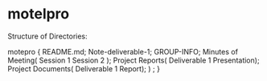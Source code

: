 # motelpro

Structure of Directories:

motepro
{
      README.md;
      Note-deliverable-1;
      GROUP-INFO;
      Minutes of Meeting(
                        Session 1
                        Session 2 );
      Project Reports(
                     Deliverable 1 Presentation);
      Project Documents( 
                     Deliverable 1 Report);
                     ) ;
			   }
     
      
     
     
